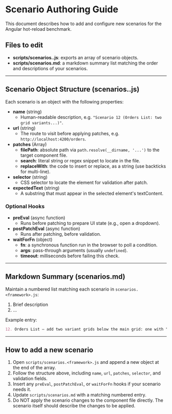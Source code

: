 # Scenario Authoring Guide

This document describes how to add and configure new scenarios for the Angular hot-reload benchmark.

## Files to edit

- **scripts/scenarios.<framework>.js**: exports an array of scenario objects.
- **scripts/scenarios.md**: a markdown summary list matching the order and descriptions of your scenarios.

---

## Scenario Object Structure (scenarios.<framework>.js)

Each scenario is an object with the following properties:

- **name** (string)
  - Human-readable description, e.g. `"Scenario 12 (Orders List: two grid variants...)"`.
- **url** (string)
  - The route to visit before applying patches, e.g. `http://localhost:4200/orders`.
- **patches** (Array)
  - **filePath**: absolute path via `path.resolve(__dirname, '...')` to the target component file.
  - **search**: literal string or regex snippet to locate in the file.
  - **replaceWith**: the code to insert or replace, as a string (use backticks for multi-line).
- **selector** (string)
  - CSS selector to locate the element for validation after patch.
- **expectedText** (string)
  - A substring that must appear in the selected element's textContent.

### Optional Hooks

- **preEval** (async function)
  - Runs before patching to prepare UI state (e.g., open a dropdown).
- **postPatchEval** (async function)
  - Runs after patching, before validation.
- **waitForFn** (object)
  - **fn**: a synchronous function run in the browser to poll a condition.
  - **args**: pass-through arguments (usually `undefined`).
  - **timeout**: milliseconds before failing this check.

---

## Markdown Summary (scenarios.md)

Maintain a numbered list matching each scenario in `scenarios.<framework>.js`:

1. Brief description
2. …

Example entry:

```markdown
12. Orders List – add two variant grids below the main grid: one with "Qty" as the quantity column header, and one with "PID" as the product ID column header.
```

---

## How to add a new scenario

1. Open `scripts/scenarios.<framework>.js` and append a new object at the end of the array.
2. Follow the structure above, including `name`, `url`, `patches`, `selector`, and validation fields.
3. Insert any `preEval`, `postPatchEval`, or `waitForFn` hooks if your scenario needs it.
4. Update `scripts/scenarios.md` with a matching numbered entry.
5. Do NOT apply the scenario changes to the component file directly. The scenario itself should describe the changes to be applied.

